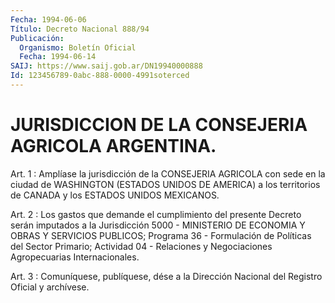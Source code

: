 ```yaml
---
Fecha: 1994-06-06
Título: Decreto Nacional 888/94
Publicación:
  Organismo: Boletín Oficial
  Fecha: 1994-06-14
SAIJ: https://www.saij.gob.ar/DN19940000888
Id: 123456789-0abc-888-0000-4991soterced
---
```

# JURISDICCION DE LA CONSEJERIA AGRICOLA ARGENTINA.

<a id="1"></a>
Art. 1 : Amplíase la jurisdicción de la CONSEJERIA AGRICOLA con sede  en  la ciudad de WASHINGTON (ESTADOS UNIDOS DE AMERICA) a los territorios de CANADA y los ESTADOS UNIDOS MEXICANOS.

<a id="2"></a>
Art.  2  : Los gastos que demande el cumplimiento del presente Decreto serán imputados  a  la  Jurisdicción  5000  - MINISTERIO DE ECONOMIA  Y  OBRAS Y SERVICIOS PUBLICOS; Programa 36 -  Formulación de Políticas del  Sector  Primario;  Actividad  04  -  Relaciones y Negociaciones Agropecuarias Internacionales.

<a id="3"></a>
Art. 3 : Comuníquese, publíquese, dése a la Dirección Nacional del Registro Oficial y archívese.